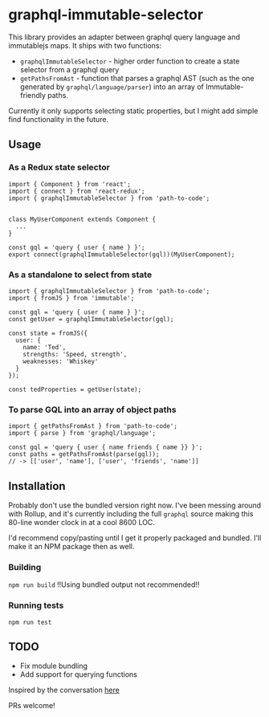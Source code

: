 # graphql-immutable-selector

This library provides an adapter between graphql query language and immutablejs maps. It ships with two functions:

* `graphqlImmutableSelector` - higher order function to create a state selector from a graphql query
* `getPathsFromAst` - function that parses a graphql AST (such as the one generated by `graphql/language/parser`) into an array of Immutable-friendly paths.

Currently it only supports selecting static properties, but I might add simple find functionality in the future.

## Usage

### As a Redux state selector

```
import { Component } from 'react';
import { connect } from 'react-redux';
import { graphqlImmutableSelector } from 'path-to-code';


class MyUserComponent extends Component {
  ...
}

const gql = 'query { user { name } }';
export connect(graphqlImmutableSelector(gql))(MyUserComponent);
```

### As a standalone to select from state

```
import { graphqlImmutableSelector } from 'path-to-code';
import { fromJS } from 'immutable';

const gql = 'query { user { name } }';
const getUser = graphqlImmutableSelector(gql);

const state = fromJS({
  user: {
    name: 'Ted',
    strengths: 'Speed, strength',
    weaknesses: 'Whiskey'
  }
});

const tedProperties = getUser(state);
```

### To parse GQL into an array of object paths

```
import { getPathsFromAst } from 'path-to-code';
import { parse } from 'graphql/language';

const gql = 'query { user { name friends { name }} }';
const paths = getPathsFromAst(parse(gql));
// -> [['user', 'name'], ['user', 'friends', 'name']]
```

## Installation

Probably don't use the bundled version right now. I've been messing around with Rollup, and it's currently including the full `graphql` source making this 80-line wonder clock in at a cool 8600 LOC.

I'd recommend copy/pasting until I get it properly packaged and bundled. I'll make it an NPM package then as well.

### Building

`npm run build` !!Using bundled output not recommended!!

### Running tests

`npm run test`

## TODO

* Fix module bundling
* Add support for querying functions

Inspired by the conversation [here](https://github.com/open-source-ideas/open-source-ideas/issues/4)

PRs welcome!
